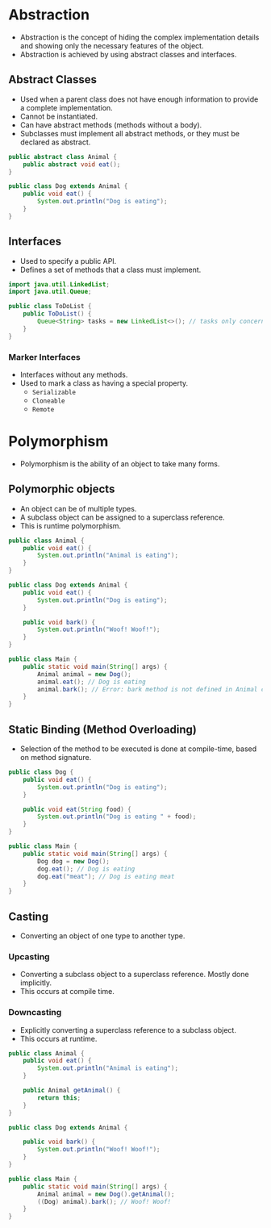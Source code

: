 # Abstraction

- Abstraction is the concept of hiding the complex implementation details and showing only the necessary features of the
  object.
- Abstraction is achieved by using abstract classes and interfaces.

## Abstract Classes

- Used when a parent class does not have enough information to provide a complete implementation.
- Cannot be instantiated.
- Can have abstract methods (methods without a body).
- Subclasses must implement all abstract methods, or they must be declared as abstract.

```java
public abstract class Animal {
    public abstract void eat();
}

public class Dog extends Animal {
    public void eat() {
        System.out.println("Dog is eating");
    }
}
```

## Interfaces

- Used to specify a public API.
- Defines a set of methods that a class must implement.

```java
import java.util.LinkedList;
import java.util.Queue;

public class ToDoList {
    public ToDoList() {
        Queue<String> tasks = new LinkedList<>(); // tasks only concerns with queue functionality
    }
}
```

### Marker Interfaces

- Interfaces without any methods.
- Used to mark a class as having a special property.
    - `Serializable`
    - `Cloneable`
    - `Remote`

# Polymorphism

- Polymorphism is the ability of an object to take many forms.

## Polymorphic objects

- An object can be of multiple types.
- A subclass object can be assigned to a superclass reference.
- This is runtime polymorphism.

```java
public class Animal {
    public void eat() {
        System.out.println("Animal is eating");
    }
}

public class Dog extends Animal {
    public void eat() {
        System.out.println("Dog is eating");
    }

    public void bark() {
        System.out.println("Woof! Woof!");
    }
}

public class Main {
    public static void main(String[] args) {
        Animal animal = new Dog();
        animal.eat(); // Dog is eating
        animal.bark(); // Error: bark method is not defined in Animal class
    }
}
```

## Static Binding (Method Overloading)

- Selection of the method to be executed is done at compile-time, based on method signature.

```java
public class Dog {
    public void eat() {
        System.out.println("Dog is eating");
    }

    public void eat(String food) {
        System.out.println("Dog is eating " + food);
    }
}

public class Main {
    public static void main(String[] args) {
        Dog dog = new Dog();
        dog.eat(); // Dog is eating
        dog.eat("meat"); // Dog is eating meat
    }
}
```

## Casting

- Converting an object of one type to another type.

### Upcasting

- Converting a subclass object to a superclass reference. Mostly done implicitly.
- This occurs at compile time.

### Downcasting

- Explicitly converting a superclass reference to a subclass object.
- This occurs at runtime.

```java
public class Animal {
    public void eat() {
        System.out.println("Animal is eating");
    }

    public Animal getAnimal() {
        return this;
    }
}

public class Dog extends Animal {

    public void bark() {
        System.out.println("Woof! Woof!");
    }
}

public class Main {
    public static void main(String[] args) {
        Animal animal = new Dog().getAnimal();
        ((Dog) animal).bark(); // Woof! Woof!
    }
}
```